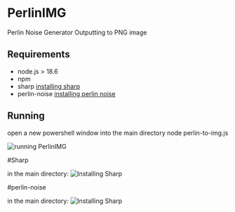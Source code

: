 # PerlinIMG


Perlin Noise Generator Outputting to PNG image

## Requirements

- node.js > 18.6 
- npm
- sharp [installing sharp](#Sharp)
- perlin-noise [installing perlin noise](#perlin-noise)

## Running 

open a new powershell window into the main directory
node perlin-to-img.js

![running PerlinIMG]()


#Sharp

  in the main directory:
  ![Installing Sharp]()

  
#perlin-noise

  in the main directory:
  ![Installing Sharp]()
